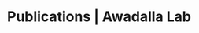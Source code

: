 ---
title: Publications | Awadalla Lab
permalink: /publications/
published: false
isPublic_b: true

publicationType_txt: journal
title_txt: "High-resolution genomic analysis of human mitochondrial RNA sequence variation."
pmid_tl: 24763589
publishDate_tdt: "2014-04-25T07:23:33.000Z"
journalTitle_txt: "Science (New York, N.Y.)"
volume_tl: 344
issue_tl: 6182
doi_txt: "10.1126/science.1251110"
authors_list: 
  - author_txt: "Hodgkinson A"
  - author_txt: "Idaghdour Y"
  - author_txt: "Gbeha E"
  - author_txt: "Grenier JC"
  - author_txt: "Hip-Ki E"
  - author_txt: "Bruat V"
  - author_txt: "Goulet JP"
  - author_txt: "de Malliard T"
  - author_txt: "Awadalla P"
---